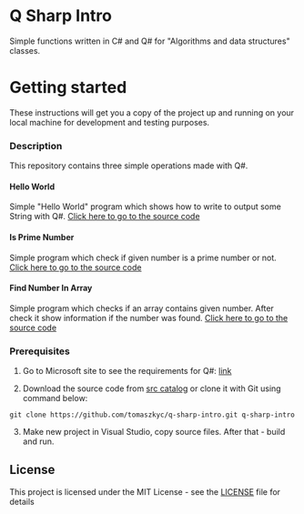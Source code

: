 # Q Sharp Intro

Simple functions written in C# and Q# for "Algorithms and data structures" classes.

# Getting started

These instructions will get you a copy of the project up and running on your local machine for development and testing purposes. 

### Description

This repository contains three simple operations made with Q#. 

#### Hello World

Simple "Hello World" program which shows how to write to output some String with Q#. [Click here to go to the source code](Samples/src/HelloWorld)

#### Is Prime Number

Simple program which check if given number is a prime number or not. [Click here to go to the source code](Samples/src/IsPrimeNumber)

#### Find Number In Array

Simple program which checks if an array contains given number. After check it show information if the number was found. [Click here to go to the source code](Samples/src/FindNumberInArray)


### Prerequisites

1. Go to Microsoft site to see the requirements for Q#: [link](https://docs.microsoft.com/en-us/quantum/install-guide/?view=qsharp-preview)

2. Download the source code from [src catalog](Samples/src) or clone it with Git using command below:
```
git clone https://github.com/tomaszkyc/q-sharp-intro.git q-sharp-intro
```

3. Make new project in Visual Studio, copy source files. After that - build and run.





## License

This project is licensed under the MIT License - see the [LICENSE](LICENSE) file for details
